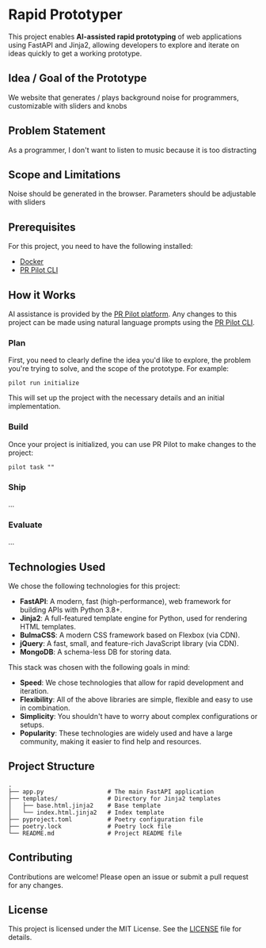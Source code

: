 # Rapid Prototyper

This project enables **AI-assisted rapid prototyping** of web applications using FastAPI and Jinja2,
allowing developers to explore and iterate on ideas quickly to get a working prototype.

## Idea / Goal of the Prototype
We website that generates / plays background noise for programmers, customizable with sliders and knobs

## Problem Statement
As a programmer, I don't want to listen to music because it is too distracting

## Scope and Limitations
Noise should be generated in the browser. Parameters should be adjustable with sliders

## Prerequisites
For this project, you need to have the following installed:
- [Docker](https://www.docker.com/)
- [PR Pilot CLI](https://github.com/PR-Pilot-AI/pr-pilot-cli)

## How it Works
AI assistance is provided by the [PR Pilot platform](https://www.pr-pilot.ai). Any changes to this project
can be made using natural language prompts using the [PR Pilot CLI](https://github.com/PR-Pilot-AI/pr-pilot-cli).

### Plan
First, you need to clearly define the idea you'd like to explore, the problem 
you're trying to solve, and the scope of the prototype. For example:

```shell
pilot run initialize
```

This will set up the project with the necessary details and an initial implementation.

### Build
Once your project is initialized, you can use PR Pilot to make changes to the project:

```shell
pilot task ""
```

### Ship
...

### Evaluate
...

## Technologies Used
We chose the following technologies for this project:

- **FastAPI**: A modern, fast (high-performance), web framework for building APIs with Python 3.8+.
- **Jinja2**: A full-featured template engine for Python, used for rendering HTML templates.
- **BulmaCSS**: A modern CSS framework based on Flexbox (via CDN).
- **jQuery**: A fast, small, and feature-rich JavaScript library (via CDN).
- **MongoDB**: A schema-less DB for storing data.

This stack was chosen with the following goals in mind:
- **Speed**: We chose technologies that allow for rapid development and iteration.
- **Flexibility**: All of the above libraries are simple, flexible and easy to use in combination.
- **Simplicity**: You shouldn't have to worry about complex configurations or setups.
- **Popularity**: These technologies are widely used and have a large community, making it easier to find help and resources.

## Project Structure
```
.
├── app.py                  # The main FastAPI application
├── templates/              # Directory for Jinja2 templates
│   ├── base.html.jinja2    # Base template
│   └── index.html.jinja2   # Index template
├── pyproject.toml          # Poetry configuration file
├── poetry.lock             # Poetry lock file
└── README.md               # Project README file
```

## Contributing
Contributions are welcome! Please open an issue or submit a pull request for any changes.

## License
This project is licensed under the MIT License. See the [LICENSE](LICENSE) file for details.
